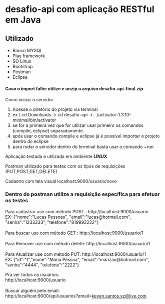 # desafio-api com aplicação RESTful em Java


<h2>Utilizado</h2>

* Banco MYSQL
* Play framework
* SO Linux
* Bootstrap
* Postman
* Eclipse

<h4>Caso o import falhe utilize e unzip o arquivo desafio-api-final.zip  </h4>

Como iniciar o servidor

1. Acesse o diretório do projeto via terminal
2. ex / cd Downloads -> cd desafio-api -> ../activator-1.3.10-minimal/bin/activator
3. se for a primeira vez que for utilizar usar primeiro os comandos (compile, eclipse) separadamente.
4. após usar o comando compile e eclipse já é possível importar o projeto dentro do eclipse
5. para rodar o servidor dentro do terminal basta usar o comando ~run

Aplicação testada e utilizada em ambiente <b>LINUX</b>

Postman utilizado para testes com os tipos de requisições (PUT,POST,GET,DELETE)

Cadastro com tela visual localhost:9000/usuario/novo

<h3> Dentro do postman utilize a requisição específica para efetuar os testes </h3>
Para cadastrar use com método POST : http://localhost:9000/usuario  <br>EX: {"nome":"Lucas Pessoas", "email":"lucas@hotmail.com", "senha":"1233333", "telefone":"819992222"}<br><br>
Para buscar use com método GET : http://localhost:9000/usuario/1<br><br>
Para Remover use com método delete: http://localhost:9000/usuario/1<br><br>
Para Atualizar use com método PUT: http://localhost:9000/usuario/1 <br>   EX: {"id":"1","nome":"Maria Pessoa", "email":"marizao@hotmail.com", "senha":"4444", "telefone":"2222"}

Pra ver todos os usuários: <br>
http://localhost:9000/usuario <br>
<br>
Buscar alguém pelo email: <br>
http://localhost:9000/api/usuarios?email=keven.santos.sz@live.com <br>
<br>







